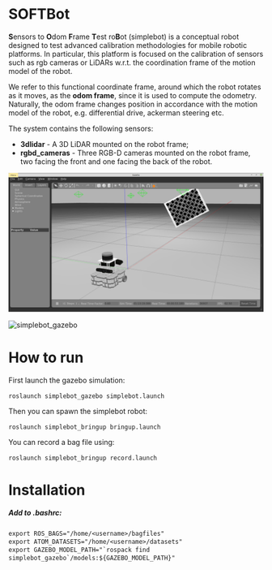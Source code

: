 # SOFTBot
**S**ensors to **O**dom **F**rame **T**est ro**B**ot (simplebot) is a conceptual robot designed to test advanced calibration methodologies for mobile robotic platforms. In particular, this platform is focused on the calibration of sensors such as rgb cameras or LiDARs w.r.t. the coordination frame of the motion model of the robot. 

We refer to this functional coordinate frame, around which the robot rotates as it moves, as the **odom frame**, since it is used to compute the odometry. Naturally, the odom frame changes position in accordance with the motion model of the robot, e.g. differential drive, ackerman steering etc. 

The system contains the following sensors:
- **3dlidar** - A 3D LiDAR mounted on the robot frame;
- **rgbd_cameras** - Three RGB-D cameras mounted on the robot frame, two facing the front and one facing the back of the robot.

![simplebot_gazebo](docs/gazebo.png)

![simplebot_gazebo](docs/simplebot_rviz.gif)

# How to run

First launch the gazebo simulation:

    roslaunch simplebot_gazebo simplebot.launch 

Then you can spawn the simplebot robot:

    roslaunch simplebot_bringup bringup.launch

You can record a bag file using:

    roslaunch simplebot_bringup record.launch



# Installation

##### Add to .bashrc:
```
export ROS_BAGS="/home/<username>/bagfiles"
export ATOM_DATASETS="/home/<username>/datasets"
export GAZEBO_MODEL_PATH="`rospack find simplebot_gazebo`/models:${GAZEBO_MODEL_PATH}"
```
